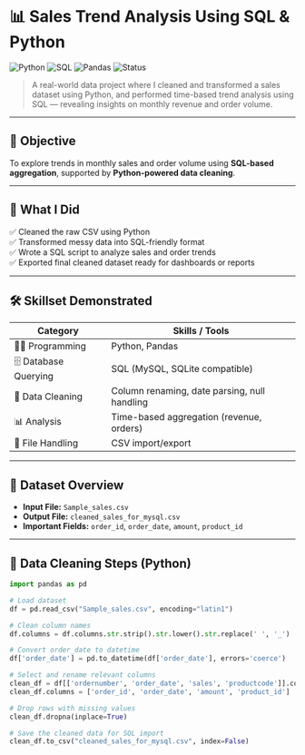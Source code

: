 # 📊 Sales Trend Analysis Using SQL & Python

![Python](https://img.shields.io/badge/Python-Data%20Cleaning-yellow?style=flat-square)
![SQL](https://img.shields.io/badge/SQL-Aggregation-blue?style=flat-square)
![Pandas](https://img.shields.io/badge/Pandas-Used-brightgreen?style=flat-square)
![Status](https://img.shields.io/badge/Status-Completed-brightgreen?style=flat-square)

> A real-world data project where I cleaned and transformed a sales dataset using Python, and performed time-based trend analysis using SQL — revealing insights on monthly revenue and order volume.

---

## 🧠 Objective

To explore trends in monthly sales and order volume using **SQL-based aggregation**, supported by **Python-powered data cleaning**.

---

## 🚀 What I Did

✅ Cleaned the raw CSV using Python  
✅ Transformed messy data into SQL-friendly format  
✅ Wrote a SQL script to analyze sales and order trends  
✅ Exported final cleaned dataset ready for dashboards or reports

---

## 🛠️ Skillset Demonstrated

| Category           | Skills / Tools                            |
|--------------------|-------------------------------------------|
| 👨‍💻 Programming    | Python, Pandas                            |
| 🗄️ Database Querying | SQL (MySQL, SQLite compatible)           |
| 🧹 Data Cleaning    | Column renaming, date parsing, null handling |
| 📊 Analysis         | Time-based aggregation (revenue, orders) |
| 📁 File Handling    | CSV import/export                         |

---

## 📝 Dataset Overview

- **Input File:** `Sample_sales.csv`
- **Output File:** `cleaned_sales_for_mysql.csv`
- **Important Fields:** `order_id`, `order_date`, `amount`, `product_id`

---

## 🧹 Data Cleaning Steps (Python)

```python
import pandas as pd

# Load dataset
df = pd.read_csv("Sample_sales.csv", encoding="latin1")

# Clean column names
df.columns = df.columns.str.strip().str.lower().str.replace(' ', '_')

# Convert order_date to datetime
df['order_date'] = pd.to_datetime(df['order_date'], errors='coerce')

# Select and rename relevant columns
clean_df = df[['ordernumber', 'order_date', 'sales', 'productcode']].copy()
clean_df.columns = ['order_id', 'order_date', 'amount', 'product_id']

# Drop rows with missing values
clean_df.dropna(inplace=True)

# Save the cleaned data for SQL import
clean_df.to_csv("cleaned_sales_for_mysql.csv", index=False)
